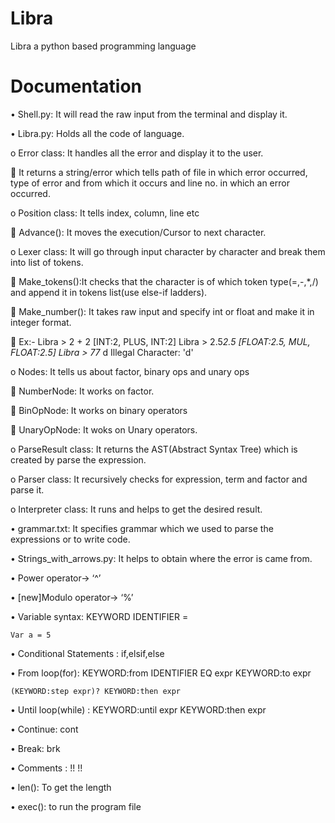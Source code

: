 # Libra
Libra a python based programming language

# Documentation

•	Shell.py: It will read the raw input from the terminal and display it.

•	Libra.py: Holds all the code of language. 

o	Error class: It handles all the error and display it to the user.

	It returns a string/error which tells path of file in which error occurred, type of error and from which it occurs and line no. in which an error occurred.

o	Position class: It tells index, column, line etc

	Advance(): It moves the execution/Cursor to next character.

o	Lexer class: It will go through input character by character and break them into list of tokens.

	Make_tokens():It checks that the character is of which token type(=,-,*,/) and append it in tokens list(use else-if ladders).

	Make_number(): It takes raw input and specify int or float and make it in integer format.

	Ex:- Libra > 2 + 2
                                                   [INT:2, PLUS, INT:2] 
        Libra > 2.5*2.5
                                                   [FLOAT:2.5, MUL, FLOAT:2.5] 
        Libra  > 77* d
                                                   Illegal Character: 'd'
			
o	Nodes: It tells us about factor, binary ops and unary ops

	NumberNode: It works on factor.

	BinOpNode: It works on binary operators  

	UnaryOpNode: It woks on Unary operators.

o	ParseResult class: It returns the AST(Abstract Syntax Tree) which is created by parse the expression.

o	Parser class: It recursively checks for expression, term and factor and parse it.

o	Interpreter class: It runs and helps to get the desired result.

•	grammar.txt: It specifies grammar which we used to parse the expressions or to write code.

•	Strings_with_arrows.py: It helps to obtain where the error is came from.

•	Power operator-> ‘^’

•	[new]Modulo operator-> ‘%’

•	Variable syntax: KEYWORD IDENTIFIER = <expr>
	
	Var a = 5
	
•	Conditional Statements : if,elsif,else
	
•	From loop(for): KEYWORD:from IDENTIFIER  EQ expr KEYWORD:to expr 
	
	(KEYWORD:step expr)? KEYWORD:then expr
	
•	Until loop(while) : KEYWORD:until expr KEYWORD:then expr
	
•	Continue: cont
	
•	Break: brk
	
•	Comments : !!  !!
	
•	len(): To get the length
	
•	exec(): to run the program file


